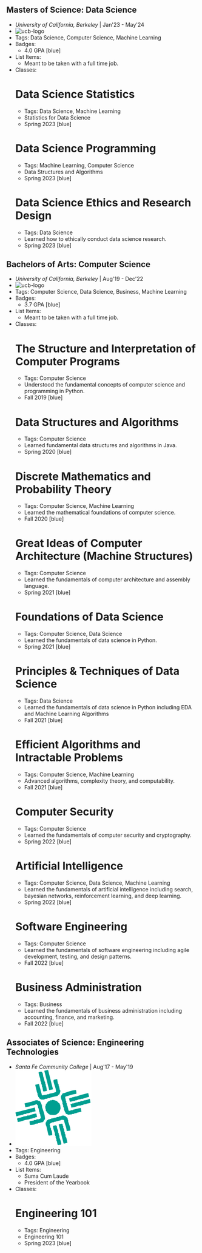 ## Masters of Science: Data Science 
- *University of California, Berkeley* | Jan'23 - May'24 
- ![ucb-logo](https://upload.wikimedia.org/wikipedia/commons/a/a1/Seal_of_University_of_California%2C_Berkeley.svg)
- Tags: Data Science, Computer Science, Machine Learning
- Badges: 
  - 4.0 GPA [blue] 
- List Items: 
  - Meant to be taken with a full time job.
- Classes: 
  # Data Science Statistics 
  - Tags: Data Science, Machine Learning
  - Statistics for Data Science
  - Spring 2023 [blue] 
  # Data Science Programming
  - Tags: Machine Learning, Computer Science
  - Data Structures and Algorithms
  - Spring 2023 [blue]
  # Data Science Ethics and Research Design 
  - Tags: Data Science
  - Learned how to ethically conduct data science research.
  - Spring 2023 [blue]

## Bachelors of Arts: Computer Science
- *University of California, Berkeley* | Aug'19 - Dec'22
- ![ucb-logo](https://upload.wikimedia.org/wikipedia/commons/a/a1/Seal_of_University_of_California%2C_Berkeley.svg)
- Tags: Computer Science, Data Science, Business, Machine Learning
- Badges: 
  - 3.7 GPA [blue] 
- List Items: 
  - Meant to be taken with a full time job.
- Classes:
  # The Structure and Interpretation of Computer Programs
  - Tags: Computer Science
  - Understood the fundamental concepts of computer science and programming in Python. 
  - Fall 2019 [blue] 
  # Data Structures and Algorithms
  - Tags: Computer Science
  - Learned fundamental data structures and algorithms in Java.
  - Spring 2020 [blue] 
  # Discrete Mathematics and Probability Theory
  - Tags: Computer Science, Machine Learning
  - Learned the mathematical foundations of computer science.
  - Fall 2020 [blue]
  # Great Ideas of Computer Architecture (Machine Structures)
  - Tags: Computer Science
  - Learned the fundamentals of computer architecture and assembly language.
  - Spring 2021 [blue]
  # Foundations of Data Science
  - Tags: Computer Science, Data Science
  - Learned the fundamentals of data science in Python.
  - Spring 2021 [blue]
  # Principles & Techniques of Data Science
  - Tags: Data Science
  - Learned the fundamentals of data science in Python including EDA and Machine Learning Algorithms
  - Fall 2021 [blue]
  # Efficient Algorithms and Intractable Problems
  - Tags: Computer Science, Machine Learning
  - Advanced algorithms, complexity theory, and computability.
  - Fall 2021 [blue]
  # Computer Security
  - Tags: Computer Science
  - Learned the fundamentals of computer security and cryptography.
  - Spring 2022 [blue]
  # Artificial Intelligence
  - Tags: Computer Science, Data Science, Machine Learning
  - Learned the fundamentals of artificial intelligence including search, bayesian networks, reinforcement learning, and deep learning.
  - Spring 2022 [blue]
  # Software Engineering 
  - Tags: Computer Science
  - Learned the fundamentals of software engineering including agile development, testing, and design patterns.
  - Fall 2022 [blue]
  # Business Administration 
  - Tags: Business
  - Learned the fundamentals of business administration including accounting, finance, and marketing.
  - Fall 2022 [blue]

## Associates of Science: Engineering Technologies
- *Santa Fe Community College* | Aug'17 - May'19
- ![sfcc-logo](../assets/sfcc.png)
- Tags: Engineering
- Badges: 
  - 4.0 GPA [blue]
- List Items: 
  - Suma Cum Laude
  - President of the Yearbook
- Classes: 
  # Engineering 101 
  - Tags: Engineering
  - Engineering 101
  - Spring 2023 [blue] 
